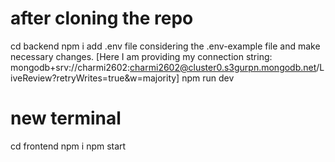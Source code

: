 # after cloning the repo

cd backend
npm i
add .env file considering the .env-example file and make necessary changes. [Here I am providing my connection string: mongodb+srv://charmi2602:charmi2602@cluster0.s3gurpn.mongodb.net/LiveReview?retryWrites=true&w=majority]
npm run dev


# new terminal

cd frontend
npm i
npm start
